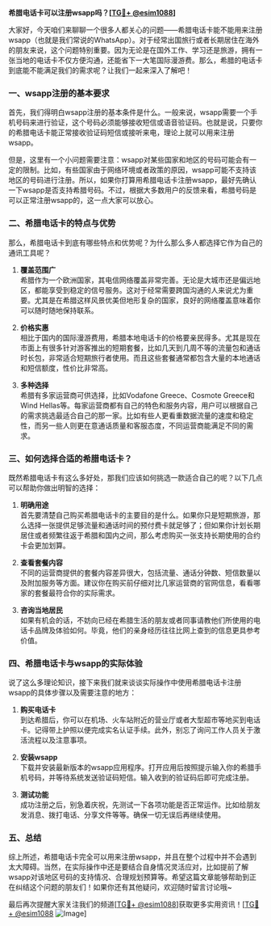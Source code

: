 **希腊电话卡可以注册wsapp吗？[[TG💪+ @esim1088](https://t.me/s/esim1088)]**

大家好，今天咱们来聊聊一个很多人都关心的问题——希腊电话卡能不能用来注册wsapp（也就是我们常说的WhatsApp）。对于经常出国旅行或者长期居住在海外的朋友来说，这个问题特别重要。因为无论是在国外工作、学习还是旅游，拥有一张当地的电话卡不仅方便沟通，还能省下一大笔国际漫游费。那么，希腊的电话卡到底能不能满足我们的需求呢？让我们一起来深入了解吧！

### 一、wsapp注册的基本要求

首先，我们得明白wsapp注册的基本条件是什么。一般来说，wsapp需要一个手机号码来进行验证，这个号码必须能够接收短信或语音验证码。也就是说，只要你的希腊电话卡能正常接收验证码短信或接听来电，理论上就可以用来注册wsapp。

但是，这里有一个小问题需要注意：wsapp对某些国家和地区的号码可能会有一定的限制。比如，有些国家由于网络环境或者政策的原因，wsapp可能不支持该地区的号码进行注册。所以，如果你打算用希腊电话卡注册wsapp，最好先确认一下wsapp是否支持希腊号码。不过，根据大多数用户的反馈来看，希腊号码是可以正常注册wsapp的，这一点大家可以放心。

### 二、希腊电话卡的特点与优势

那么，希腊电话卡到底有哪些特点和优势呢？为什么那么多人都选择它作为自己的通讯工具呢？

1. **覆盖范围广**  
希腊作为一个欧洲国家，其电信网络覆盖非常完善。无论是大城市还是偏远地区，都能享受到稳定的信号服务。这对于经常需要跨国沟通的人来说尤为重要。尤其是在希腊这样风景优美但地形复杂的国家，良好的网络覆盖意味着你可以随时随地保持联系。

2. **价格实惠**  
相比于国内的国际漫游费用，希腊本地电话卡的价格要亲民得多。尤其是现在市面上有很多针对游客推出的短期套餐，比如几天到几周不等的流量包和通话时长包，非常适合短期旅行者使用。而且这些套餐通常都包含大量的本地通话和短信额度，性价比非常高。

3. **多种选择**  
希腊有多家运营商可供选择，比如Vodafone Greece、Cosmote Greece和Wind Hellas等。每家运营商都有自己的特色和服务内容，用户可以根据自己的需求挑选最适合自己的那一家。比如有些人更看重数据流量的速度和稳定性，而另一些人则更在意通话质量和客服态度，不同运营商能满足不同的需求。

### 三、如何选择合适的希腊电话卡？

既然希腊电话卡有这么多好处，那我们应该如何挑选一款适合自己的呢？以下几点可以帮助你做出明智的选择：

1. **明确用途**  
首先要清楚自己购买希腊电话卡的主要目的是什么。如果你只是短期旅游，那么选择一张提供足够流量和通话时间的预付费卡就足够了；但如果你计划长期居住或者频繁往返于希腊和国内之间，那么考虑购买一张支持长期使用的合约卡会更加划算。

2. **查看套餐内容**  
不同的运营商提供的套餐内容差异很大，包括流量、通话分钟数、短信数量以及附加服务等方面。建议你在购买前仔细对比几家运营商的官网信息，看看哪家的套餐最符合你的实际需求。

3. **咨询当地居民**  
如果有机会的话，不妨向已经在希腊生活的朋友或者同事请教他们所使用的电话卡品牌及体验如何。毕竟，他们的亲身经历往往比网上查到的信息更具参考价值。

### 四、希腊电话卡与wsapp的实际体验

说了这么多理论知识，接下来我们就来谈谈实际操作中使用希腊电话卡注册wsapp的具体步骤以及需要注意的地方：

1. **购买电话卡**  
到达希腊后，你可以在机场、火车站附近的营业厅或者大型超市等地买到电话卡。记得带上护照以便完成实名认证手续。此外，别忘了询问工作人员关于激活流程以及注意事项。

2. **安装wsapp**  
下载并安装最新版本的wsapp应用程序。打开应用后按照提示输入你的希腊手机号码，并等待系统发送验证码短信。输入收到的验证码后即可完成注册。

3. **测试功能**  
成功注册之后，别急着庆祝，先测试一下各项功能是否正常运作。比如给朋友发消息、拨打电话、分享文件等等。确保一切无误后再继续使用。

### 五、总结

综上所述，希腊电话卡完全可以用来注册wsapp，并且在整个过程中并不会遇到太大障碍。当然，在实际操作中还是要结合自身情况灵活应对，比如提前了解wsapp对该地区号码的支持情况、合理规划预算等。希望这篇文章能够帮助到正在纠结这个问题的朋友们！如果你还有其他疑问，欢迎随时留言讨论哦~

最后再次提醒大家关注我们的频道[[TG💪+ @esim1088](https://t.me/s/esim1088)]获取更多实用资讯！[[TG💪+ @esim1088](https://t.me/s/esim1088) ![Image](https://i.postimg.cc/4NQfJmqS/Snipaste-2025-05-13-00-14-12.png)]